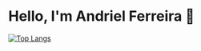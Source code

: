 # Hello, I'm Andriel Ferreira 👋

[![Top Langs](https://github-readme-stats.vercel.app/api/top-langs?username=andrielfr&layout=compact&theme=midnight-purple)](https://github.com/AndrielFR)
